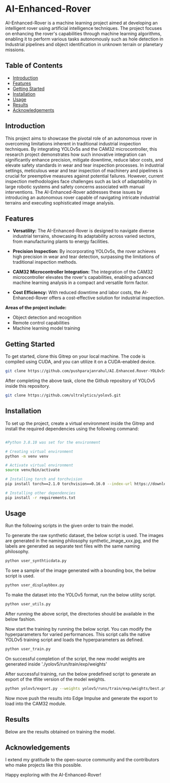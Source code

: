 # AI-Enhanced-Rover

AI-Enhanced-Rover is a machine learning project aimed at developing an intelligent rover using artificial intelligence techniques. The project focuses on enhancing the rover's capabilities through machine learning algorithms, enabling it to perform various tasks autonomously such as hole detection in Industrial pipelines and object identification in unknown terrain or planetary missions.

## Table of Contents

- [Introduction](#introduction)
- [Features](#features)
- [Getting Started](#getting-started)
- [Installation](#installation)
- [Usage](#usage)
- [Results](#results)
- [Acknowledgements](#acknowledgements)

## Introduction

This project aims to showcase the pivotal role of an autonomous rover in overcoming limitations inherent in traditional industrial inspection techniques. By integrating YOLOv5s and the CAM32 microcontroller, this research project demonstrates how such innovative integration can significantly enhance precision, mitigate downtime, reduce labor costs, and elevate safety standards in wear and tear inspection processes. In industrial settings, meticulous wear and tear inspection of machinery and pipelines is crucial for preemptive measures against potential failures. However, current inspection methodologies face challenges such as lack of adaptability in large robotic systems and safety concerns associated with manual interventions. The AI-Enhanced-Rover addresses these issues by introducing an autonomous rover capable of navigating intricate industrial terrains and executing sophisticated image analysis.

## Features

- **Versatility:** The AI-Enhanced-Rover is designed to navigate diverse industrial terrains, showcasing its adaptability across varied sectors, from manufacturing plants to energy facilities.

- **Precision Inspection:** By incorporating YOLOv5s, the rover achieves high precision in wear and tear detection, surpassing the limitations of traditional inspection methods.

- **CAM32 Microcontroller Integration:** The integration of the CAM32 microcontroller elevates the rover's capabilities, enabling advanced machine learning analysis in a compact and versatile form factor.

- **Cost Efficiency:** With reduced downtime and labor costs, the AI-Enhanced-Rover offers a cost-effective solution for industrial inspection.

**Areas of the project include:**

- Object detection and recognition
- Remote control capabilities
- Machine learning model training

## Getting Started

To get started, clone this Gitrep on your local machine. The code is compiled using CUDA, and you can utilize it on a CUDA-enabled device.

```bash
git clone https://github.com/pushparajanrahul/AI.Enhanced.Rover-YOLOv5s-CAM32.git

```

After completing the above task, clone the Github repository of YOLOv5 inside this repository.

```bash
git clone https://github.com/ultralytics/yolov5.git

```

## Installation

To set up the project, create a virtual environment inside the Gitrep and install the required dependencies using the following command:

```bash

#Python 3.8.10 was set for the environment

# Creating virtual environment 
python -m venv venv

# Activate virtual environment
source venv/bin/activate

# Installing torch and torchvision
pip install torch==2.1.0 torchvision==0.16.0 --index-url https://download.pytorch.org/whl/cu121

# Installing other dependencies
pip install -r requirements.txt
```

## Usage

Run the following scripts in the given order to train the model.

To generate the raw synthetic dataset, the below script is used. The images are generated in the naming philosophy synthetic_image_xxx.jpg, and the labels are generated as separate text files with the same naming philosophy.

```bash
python user_synthticdata.py

```

To see a sample of the image generated with a bounding box, the below script is used.

```bash
python user_displaybbox.py

```

To make the dataset into the YOLOv5 format, run the below utility script. 

```bash
python user_utils.py

```

After running the above script, the directories should be available in the below fashion.


Now start the training by running the below script. You can modify the hyperparameters for varied performances. This script calls the native YOLOv5 training script and loads the hyperparameters as defined.

```bash
python user_train.py

```

On successful completion of the script, the new model weights are generated inside './yolov5/run/train/exp/weights'

After successful training, run the below predefined script to generate an export of the tflite version of the model weights.

```bash
python yolov5/export.py --weights yolov5/runs/train/exp/weights/best.pt --int8 --include tflite

```

Now move push the results into Edge Impulse and generate the export to load into the CAM32 module.


## Results

Below are the results obtained on training the model.

## Acknowledgements

I extend my gratitude to the open-source community and the contributors who make projects like this possible.

Happy exploring with the AI-Enhanced-Rover!


